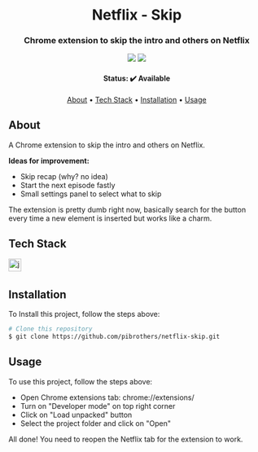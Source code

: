 <h1 align="center">
	Netflix - Skip
</h1>

<h3 align="center">
	Chrome extension to skip the intro and others on Netflix
</h3>

<p align="center">
	<img src="https://img.shields.io/github/license/pibrothers/netflix-skip?color=green"/>
	<img src="https://img.shields.io/github/last-commit/pibrothers/netflix-skip?color=green"/>
</p>

<h4 align="center">
	Status: ✔️ Available
</h4>

<p align="center">
	<a href="#about">About</a> •
	<a href="#tech-stack">Tech Stack</a> •
	<a href="#installation">Installation</a> •
	<a href="#usage">Usage</a>
</p>

## About
A Chrome extension to skip the intro and others on Netflix.

<strong>Ideas for improvement:</strong>
- Skip recap (why? no idea)
- Start the next episode fastly
- Small settings panel to select what to skip

The extension is pretty dumb right now, basically search for the button every time a new element is inserted but works like a charm.

## Tech Stack
<img src="https://img.shields.io/badge/Javascript-05122A?style=flat&logo=javascript" alt="javascript Badge" height="25">&nbsp;

## Installation
To Install this project, follow the steps above:
```bash
# Clone this repository
$ git clone https://github.com/pibrothers/netflix-skip.git
```

## Usage
To use this project, follow the steps above:

- Open Chrome extensions tab: chrome://extensions/
- Turn on "Developer mode" on top right corner
- Click on "Load unpacked" button
- Select the project folder and click on "Open"

All done! You need to reopen the Netflix tab for the extension to work.
